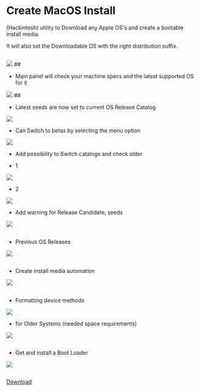 # Create MacOS Install
(Hackintosh) utility to Download any Apple OS's and create a bootable install media.

It will also set the Downloadable OS with the right distribution suffix.
## 

<img src="https://github.com/LAbyOne/Create-MacOS-Install/blob/main/images/logo.png">
## 

- Main panel will check your machine specs and the latest supported OS for it

<img src="https://github.com/LAbyOne/Create-MacOS-Install/blob/main/images/1.png">
##

- Latest seeds are now set to current OS Release Catalog

<img src="https://github.com/LAbyOne/Create-MacOS-Install/blob/main/images/2.png">

- Can Switch to betas by selecting the menu option

<img src="https://github.com/LAbyOne/Create-MacOS-Install/blob/main/images/2a.png">

- Add possibility to Switch catalogs and check older

- 1

<img src="https://github.com/LAbyOne/Create-MacOS-Install/blob/main/images/2b.png">

- 2

<img src="https://github.com/LAbyOne/Create-MacOS-Install/blob/main/images/2c.png">

- Add warning for Release Candidate, seeds

<img src="https://github.com/LAbyOne/Create-MacOS-Install/blob/main/images/2d.png">

##
- Previous OS Releases 

<img src="https://github.com/LAbyOne/Create-MacOS-Install/blob/main/images/3.png">

##

- Create install media automation

<img src="https://github.com/LAbyOne/Create-MacOS-Install/blob/main/images/4.png">

##

- Formatting device methods

<img src="https://github.com/LAbyOne/Create-MacOS-Install/blob/main/images/4b.png">

- for Older Systems (needed space requirements)

<img src="https://github.com/LAbyOne/Create-MacOS-Install/blob/main/images/4c.png">

##

- Get and install a Boot Loader

<img src="https://github.com/LAbyOne/Create-MacOS-Install/blob/main/images/5.png">

##
[Download](https://github.com/LAbyOne/Create-MacOS-Install/releases)
##

